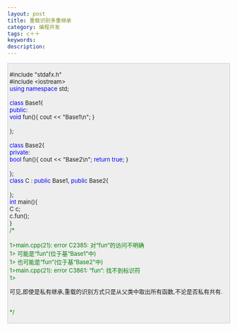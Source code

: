 ```yaml
---
layout: post
title: 重载识别多重继承
category: 编程开发
tags: c＋＋
keywords: 
description: 
---
```


<div
style="border-right:#cccccc 1px solid;padding-right:5px;border-top:#cccccc 1px solid;padding-left:4px;font-size:13px;padding-bottom:4px;border-left:#cccccc 1px solid;width:98%;word-break:break-all;padding-top:4px;border-bottom:#cccccc 1px solid;background-color:#eeeeee;">

\#include "stdafx.h"\
 \#include \<iostream\>\
 <span style="color:#0000ff;">using</span> <span
style="color:#0000ff;">namespace</span> std;\
\
 <span style="color:#0000ff;">class</span> Base1{\
 <span style="color:#0000ff;">public</span>:\
     <span
style="color:#0000ff;">void</span> fun(){ cout \<\< "Base1\\n"; }\
\
 };\
\
 <span style="color:#0000ff;">class</span> Base2{\
 <span style="color:#0000ff;">private</span>:\
     <span
style="color:#0000ff;">bool</span> fun(){ cout \<\< "Base2\\n"; <span
style="color:#0000ff;">return</span> <span
style="color:#0000ff;">true</span>; }\
\
 };\
 <span style="color:#0000ff;">class</span> C : <span
style="color:#0000ff;">public</span> Base1, <span
style="color:#0000ff;">public</span> Base2{\
\
 };\
 <span style="color:#0000ff;">int</span> main(){\
     C c;\
     c.fun();\
 }\
 <span style="color:#008000;">/\*</span><span style="color:#008000;">\
\
 1\>main.cpp(21): error C2385: 对“fun”的访问不明确\
 1\>          可能是“fun”(位于基“Base1”中)\
 1\>          也可能是“fun”(位于基“Base2”中)\
 1\>main.cpp(21): error C3861: “fun”: 找不到标识符\
 1\></span>

<span style="color:#008000;"></span> 

可见,即使是私有继承,重载的识别方式只是从父类中取出所有函数,不论是否私有共有.

\
 <span style="color:#008000;">\*/</span>

</div>

 






